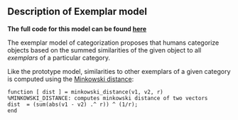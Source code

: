 ## Description of Exemplar model

**The full code for this model can be found [here](src/exemplar0.m)**

The exemplar model of categorization proposes that humans categorize objects based on the summed similarities of the given object to all *exemplars* of a particular category.

Like the prototype model, similarities to other exemplars of a given category is computed using the [Minkowski distance](https://en.wikipedia.org/wiki/Minkowski_distance):

```
function [ dist ] = minkowski_distance(v1, v2, r)
%MINKOWSKI_DISTANCE: computes minkowski distance of two vectors
dist  = (sum(abs(v1 - v2) .^ r)) ^ (1/r);
end
```
